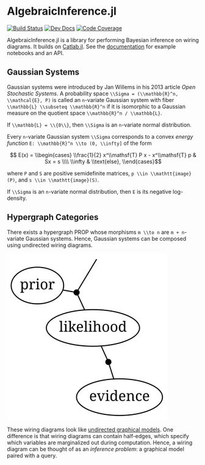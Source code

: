 # AlgebraicInference.jl

[![Build Status](https://github.com/samuelsonric/AlgebraicInference.jl/workflows/Tests/badge.svg)](https://github.com/samuelsonric/AlgebraicInference.jl/actions?query=workflow%3ATests)
[![Dev Docs](https://img.shields.io/badge/docs-dev-blue.svg)](https://samuelsonric.github.io/AlgebraicInference.jl/dev/)
[![Code Coverage](https://codecov.io/gh/samuelsonric/AlgebraicInference.jl/branch/master/graph/badge.svg?token=FJJQQCTUCF)](https://codecov.io/gh/samuelsonric/AlgebraicInference.jl)

AlgebraicInference.jl is a library for performing Bayesian inference on wiring diagrams. It
builds on [Catlab.jl](https://algebraicjulia.github.io/Catlab.jl/dev/). See the
[documentation](https://samuelsonric.github.io/AlgebraicInference.jl/dev/) for example
notebooks and an API.

## Gaussian Systems

Gaussian systems were introduced by Jan Willems in his 2013 article *Open Stochastic
Systems*. A probability space ``\\Sigma = (\\mathbb{R}^n, \\mathcal{E}, P)`` is called an
``n``-variate Gaussian system with fiber ``\\mathbb{L} \\subseteq \\mathbb{R}^n`` if it is
isomorphic to a Gaussian measure on the quotient space ``\\mathbb{R}^n / \\mathbb{L}``.

If ``\\mathbb{L} = \\{0\\}``, then ``\\Sigma`` is an ``n``-variate normal distribution.

Every ``n``-variate Gaussian system ``\\Sigma`` corresponds to a convex *energy function* 
``E: \\mathbb{R}^n \\to (0, \\infty]`` of the form
```math
    E(x) = \\begin{cases}
        \\frac{1}{2} x^\\mathsf{T} P x - x^\\mathsf{T} p & Sx = s \\\\
        \\infty                                          & \\text{else},
    \\end{cases}
```
where ``P`` and ``S`` are positive semidefinite matrices, ``p \\in \\mathtt{image}(P)``, and
``s \\in \\mathtt{image}(S)``.

If ``\\Sigma`` is an ``n``-variate normal distribution, then ``E`` is its negative
log-density.

## Hypergraph Categories

There exists a hypergraph PROP whose morphisms ``m \\to n`` are ``m + n``-variate Gaussian
systems. Hence, Gaussian systems can be composed using undirected wiring diagrams.

![inference](./inference.svg)

These wiring diagrams look like
[undirected graphical models](https://en.wikipedia.org/wiki/Graphical_model). One difference
is that wiring diagrams can contain half-edges, which specify which variables are
marginalized out during computation. Hence, a wiring diagram can be thought of as an
*inference problem*: a graphical model paired with a query.

